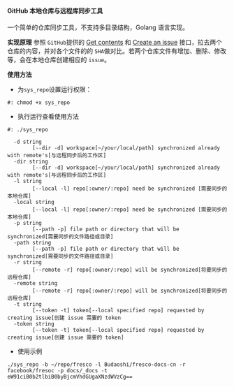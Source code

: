 #### GitHub 本地仓库与远程库同步工具

一个简单的仓库同步工具，不支持多目录结构，Golang 语言实现。

**实现原理**
参照 `GitHub`提供的 [Get contents](https://developer.github.com/v3/repos/contents/#get-contents) 和 [Create an issue](https://developer.github.com/v3/issues/#create-an-issue) 接口，拉去两个仓库的内容，并对各个文件的的 `SHA`做对比。若两个仓库文件有增加、删除、修改等，会在本地仓库创建相应的 `issue`。

**使用方法**
- 为`sys_repo`设置运行权限：
```shell
#: chmod +x sys_repo
```
- 执行运行查看使用方法
```shell
#: ./sys_repo

  -d string
        [--dir -d] workspace[~/your/local/path] synchronized already with remote's[与远程同步后的工作区]
  -dir string
        [--dir -d] workspace[~/your/local/path] synchronized already with remote's[与远程同步后的工作区]
  -l string
        [--local -l] repo[:owner/:repo] need be synchronized [需要同步的本地仓库]
  -local string
        [--local -l] repo[:owner/:repo] need be synchronized [需要同步的本地仓库]
  -p string
        [--path -p] file path or directory that will be synchronized[需要同步的文件路径或目录]
  -path string
        [--path -p] file path or directory that will be synchronized[需要同步的文件路径或目录]
  -r string
        [--remote -r] repo[:owner/:repo] will be synchronized[将要同步的远程仓库]
  -remote string
        [--remote -r] repo[:owner/:repo] will be synchronized[将要同步的远程仓库]
  -t string
        [--token -t] token[--local specified repo] requested by creating issue[创建 issue 需要的 token
  -token string
        [--token -t] token[--local specified repo] requested by creating issue[创建 issue 需要的 token]

```
- 使用示例
```shell
./sys_repo -b ~/repo/fresco -l Budaoshi/fresco-docs-cn -r facebook/fresoc -p docs/_docs -t eW91ciB0b2tlbiB0byBjcmVhdGUgaXNzdWVzCg==
```


